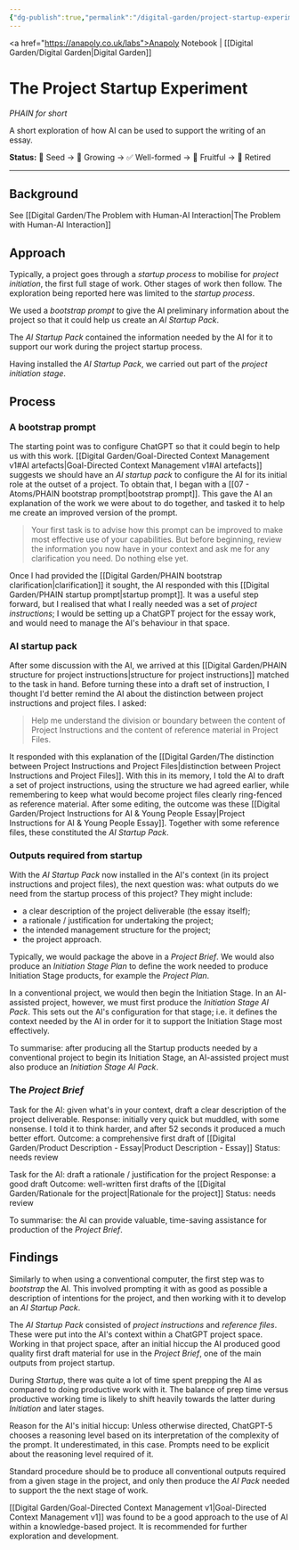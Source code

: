 ```yaml
---
{"dg-publish":true,"permalink":"/digital-garden/project-startup-experiment/","created":"2025-08-26T12:45:55.513+01:00","updated":"2025-08-26T14:46:26.622+01:00"}
---
```


<a href="https://anapoly.co.uk/labs">Anapoly Notebook</a> | [[Digital Garden/Digital Garden\|Digital Garden]] 

# The Project Startup Experiment
*PHAIN for short* 

A short exploration of how AI can be used to support the writing of an essay.

**Status:** 🔸 Seed → 🔸 Growing → ✅ Well-formed → 🔸 Fruitful → 🔸 Retired

---

## Background

See [[Digital Garden/The Problem with Human-AI Interaction\|The Problem with Human-AI Interaction]]

## Approach

Typically, a project goes through a *startup process* to mobilise for *project initiation*, the first full stage of work. Other stages of work then follow. The exploration being reported here was limited to the *startup process*. 

We used a *bootstrap prompt* to give the AI preliminary information about the project so that it could help us create an *AI Startup Pack*. 

The *AI Startup Pack* contained the information needed by the AI for it to support our work during the project startup process. 

Having installed the *AI Startup Pack*, we carried out part of the *project initiation stage*.

## Process

### A bootstrap prompt

The starting point was to configure ChatGPT so that it could begin to help us with this work. [[Digital Garden/Goal-Directed Context Management v1#AI artefacts\|Goal-Directed Context Management v1#AI artefacts]] suggests we should have an *AI startup pack* to configure the AI for its initial role at the outset of a project. To obtain that, I began with a [[07 - Atoms/PHAIN bootstrap prompt\|bootstrap prompt]]. This gave the AI an explanation of the work we were about to do together, and tasked it to help me create an improved version of the prompt. 

> Your first task is to advise how this prompt can be improved to make most effective use of your capabilities. But before beginning, review the information you now have in your context and ask me for any clarification you need. Do nothing else yet.

Once I had provided the [[Digital Garden/PHAIN bootstrap clarification\|clarification]] it sought, the AI responded with this [[Digital Garden/PHAIN startup prompt\|startup prompt]]. It was a useful step forward, but I realised that what I really needed was a set of *project instructions*; I would be setting up a ChatGPT project for the essay work, and would need to manage the AI's behaviour in that space.  

### AI startup pack

After some discussion with the AI, we arrived at this [[Digital Garden/PHAIN structure for project instructions\|structure for project instructions]] matched to the task in hand.  Before turning these into a draft set of instruction, I thought I'd better remind the AI about the distinction between project instructions and project files. I asked: 

>Help me understand the division or boundary between the content of Project Instructions and the content of reference material in Project Files.

It responded with this explanation of the [[Digital Garden/The distinction between Project Instructions and Project Files\|distinction between Project Instructions and Project Files]]. With this in its memory, I told the AI to draft a set of project instructions, using the structure we had agreed earlier, while remembering to keep what would become project files clearly ring-fenced as reference material. After some editing, the outcome was these [[Digital Garden/Project Instructions for AI & Young People Essay\|Project Instructions for AI & Young People Essay]]. Together with some reference files, these constituted the *AI Startup Pack*. 

### Outputs required from startup 

With the *AI Startup Pack* now installed in the AI's context (in its project instructions and project files), the next question was: what outputs do we need from the startup process of this project? They might include:

- a clear description of the project deliverable (the essay itself);
- a rationale / justification for undertaking the project;
- the intended management structure for the project;
- the project approach.

Typically, we would package the above in a *Project Brief*. We would also produce an *Initiation Stage Plan* to define the work needed to produce Initiation Stage products, for example the *Project Plan*. 

In a conventional project, we would then begin the Initiation Stage. In an AI-assisted project, however, we must first produce the *Initiation Stage AI Pack*. This sets out the AI's configuration for that stage; i.e. it defines the context needed by the AI in order for it to support the Initiation Stage most effectively. 

To summarise: after producing all the Startup products needed by a conventional project to begin its Initiation Stage, an AI-assisted project must also produce an *Initiation Stage AI Pack*. 

### The *Project Brief*  

Task for the AI:  given what's in your context, draft a clear description of the project deliverable.
Response: initially very quick but muddled, with some nonsense. I told it to think harder, and after 52 seconds it produced a much better effort.
Outcome: a comprehensive first draft of [[Digital Garden/Product Description - Essay\|Product Description - Essay]] 
Status: needs review

Task for the AI: draft a rationale / justification for the project
Response: a good draft
Outcome: well-written first drafts of the [[Digital Garden/Rationale for the project\|Rationale for the project]] 
Status: needs review

To summarise: the AI can provide valuable, time-saving assistance for production of the *Project Brief*. 

## Findings

Similarly to when using a conventional computer, the first step was to *bootstrap* the AI. This involved prompting it with as good as possible a description of intentions for the project, and then working with it to develop an *AI Startup Pack*. 

The *AI Startup Pack* consisted of *project instructions* and *reference files*. These were put into the AI's context within a ChatGPT project space. Working in that project space, after an initial hiccup the AI produced good quality first draft material for use in the *Project Brief*, one of the main outputs from project startup.

During *Startup*, there was quite a lot of time spent prepping the AI as compared to doing productive work with it. The balance of prep time versus productive working time is likely to shift heavily towards the latter during *Initiation* and later stages.

Reason for the AI's initial hiccup: Unless otherwise directed, ChatGPT-5 chooses a reasoning level based on its interpretation of the complexity of the prompt. It underestimated, in this case. Prompts need to be explicit about the reasoning level required of it. 

Standard procedure should be to produce all conventional outputs required from a given stage in the project, and only then produce the *AI Pack* needed to support the the next stage of work. 

[[Digital Garden/Goal-Directed Context Management v1\|Goal-Directed Context Management v1]] was found to be a good approach to the use of AI within a knowledge-based project. It is recommended for further exploration and development.